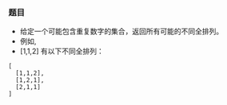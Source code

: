 ### 题目
* 给定一个可能包含重复数字的集合，返回所有可能的不同全排列。
* 例如,
* [1,1,2] 有以下不同全排列：
```
[
  [1,1,2],
  [1,2,1],
  [2,1,1]
]
```

